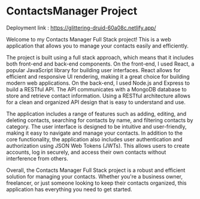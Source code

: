 # ContactsManager Project

Deployment link : https://glittering-druid-60a08c.netlify.app/

Welcome to my Contacts Manager Full Stack project! This is a web application that allows you to manage your contacts easily and efficiently.

The project is built using a full stack approach, which means that it includes both front-end and back-end components. On the front-end, I used React, a popular JavaScript library for building user interfaces. React allows for efficient and responsive UI rendering, making it a great choice for building modern web applications.
On the back-end, I used Node.js and Express to build a RESTful API. The API communicates with a MongoDB database to store and retrieve contact information. Using a RESTful architecture allows for a clean and organized API design that is easy to understand and use.

The application includes a range of features such as adding, editing, and deleting contacts, searching for contacts by name, and filtering contacts by category. The user interface is designed to be intuitive and user-friendly, making it easy to navigate and manage your contacts.
In addition to the core functionality, the application also includes user authentication and authorization using JSON Web Tokens (JWTs). This allows users to create accounts, log in securely, and access their own contacts without interference from others.

Overall, the Contacts Manager Full Stack project is a robust and efficient solution for managing your contacts. Whether you're a business owner, freelancer, or just someone looking to keep their contacts organized, this application has everything you need to get started.




